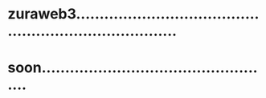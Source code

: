 # zuraweb3...........................................................................
# soon..................................................
